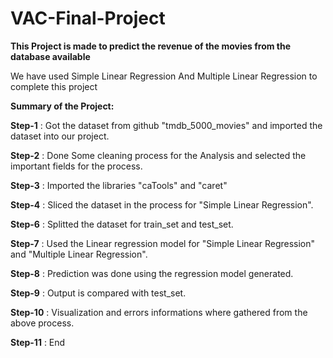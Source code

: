 # VAC-Final-Project

**This Project is made to predict the revenue of the movies from the database available**

We have used Simple Linear Regression And Multiple Linear Regression to complete this project

**Summary of the Project:**

**Step-1** : Got the dataset from github "tmdb_5000_movies" and imported the dataset into our project.

**Step-2** : Done Some cleaning process for the Analysis and selected the important fields for the process.

**Step-3** : Imported the libraries "caTools" and "caret"

**Step-4** : Sliced the dataset in the process for "Simple Linear Regression".

**Step-6** : Splitted the dataset for train_set and test_set.

**Step-7** : Used the Linear regression model for "Simple Linear Regression" and "Multiple Linear Regression".

**Step-8** : Prediction was done using the regression model generated.

**Step-9** : Output is compared with test_set.

**Step-10** : Visualization and errors informations where gathered from the above process.

**Step-11** : End
